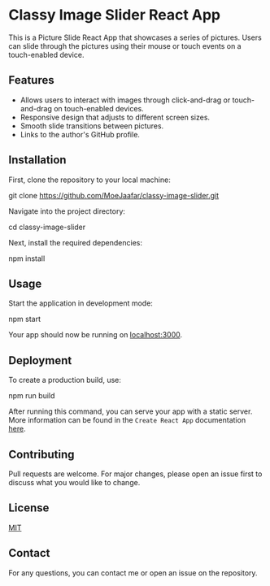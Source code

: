 # Classy Image Slider React App

This is a Picture Slide React App that showcases a series of pictures. Users can slide through the pictures using their mouse or touch events on a touch-enabled device.

## Features

- Allows users to interact with images through click-and-drag or touch-and-drag on touch-enabled devices.
- Responsive design that adjusts to different screen sizes.
- Smooth slide transitions between pictures.
- Links to the author's GitHub profile.

## Installation

First, clone the repository to your local machine:


git clone https://github.com/MoeJaafar/classy-image-slider.git


Navigate into the project directory:


cd classy-image-slider


Next, install the required dependencies:


npm install

## Usage

Start the application in development mode:

npm start


Your app should now be running on [localhost:3000](http://localhost:3000).

## Deployment

To create a production build, use:


npm run build


After running this command, you can serve your app with a static server. More information can be found in the `Create React App` documentation [here](https://create-react-app.dev/docs/deployment).

## Contributing

Pull requests are welcome. For major changes, please open an issue first to discuss what you would like to change.

## License

[MIT](https://choosealicense.com/licenses/mit/)

## Contact

For any questions, you can contact me or open an issue on the repository.
